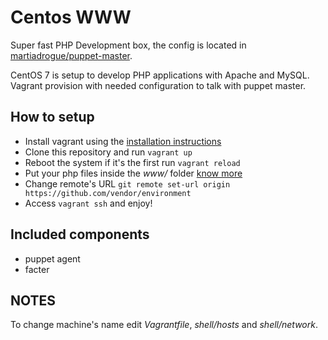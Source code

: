 # Centos WWW

Super fast PHP Development box, the config is located in
[martiadrogue/puppet-master][repository-master].

CentOS 7 is setup to develop PHP applications with Apache and MySQL. Vagrant
provision with needed configuration to talk with puppet master.

## How to setup

-   Install vagrant using the [installation instructions][vagrant-installation]
-   Clone this repository and run `vagrant up`
-   Reboot the system if it's the first run `vagrant reload`
-   Put your php files inside the *www/* folder [know more][add-submodules]
-   Change remote's URL `git remote set-url origin https://github.com/vendor/environment`
-   Access `vagrant ssh` and enjoy!

## Included components

-   puppet agent
-   facter

## NOTES

To change machine's name edit *Vagrantfile*, *shell/hosts* and *shell/network*.

[vagrant-installation]: https://www.vagrantup.com/docs/installation/
[repository-master]: https://github.com/martiadrogue/puppet-master
[add-submodules]: www/README.md

